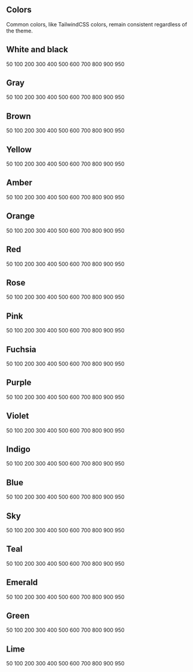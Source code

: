 ## Colors

Common colors, like TailwindCSS colors, remain consistent regardless of the theme.

## White and black

<div class="flex flex-row w-full items-center text-center gap-4 flex-wrap  ">
<Card class="w-20  text-black font-sm h-20 bg-slate-50" >50</Card>
<Card class="w-20  text-black font-sm h-20 bg-slate-100" >100 </Card>
<Card class="w-20  text-black font-sm h-20 bg-slate-200" >200 </Card>
<Card class="w-20  text-black font-sm h-20 bg-slate-300" >300 </Card>
<Card class="w-20  text-white font-sm h-20 bg-slate-400" >400 </Card>
<Card class="w-20  text-white font-sm h-20 bg-slate-500" >500 </Card>
<Card class="w-20  text-white font-sm h-20 bg-slate-600" >600 </Card>
<Card class="w-20  text-white font-sm h-20 bg-slate-700" >700 </Card>
<Card class="w-20  text-white font-sm h-20 bg-slate-800" >800 </Card>
<Card class="w-20  text-white font-sm h-20 bg-slate-900" >900 </Card>
<Card class="w-20  text-white font-sm h-20 bg-slate-950" >950 </Card>
</div>

## Gray

<div class="flex flex-row w-full items-center text-center gap-4 flex-wrap  ">
<Card class="w-20  text-black font-sm h-20 bg-gray-50" >50</Card>
<Card class="w-20  text-black font-sm h-20 bg-gray-100" >100 </Card>
<Card class="w-20  text-black font-sm h-20 bg-gray-200" >200 </Card>
<Card class="w-20  text-black font-sm h-20 bg-gray-300" >300</Card>
<Card class="w-20  text-white font-sm h-20 bg-gray-400" >400 </Card>
<Card class="w-20  text-white font-sm h-20 bg-gray-500" >500 </Card>
<Card class="w-20  text-white font-sm h-20 bg-gray-600" >600 </Card>
<Card class="w-20  text-white font-sm h-20 bg-gray-700" >700 </Card>
<Card class="w-20  text-white font-sm h-20 bg-gray-800" >800 </Card>
<Card class="w-20  text-white font-sm h-20 bg-gray-900" >900 </Card>
<Card class="w-20  text-white font-sm h-20 bg-gray-950" >950 </Card>
</div>

## Brown

<div class="flex flex-row w-full items-center text-center gap-4 flex-wrap  ">
<Card class="w-20  text-black font-sm h-20 bg-stone-50" >50</Card>
<Card class="w-20  text-black font-sm h-20 bg-stone-100" >100 </Card>
<Card class="w-20  text-black font-sm h-20 bg-stone-200" >200 </Card>
<Card class="w-20  text-black font-sm h-20 bg-stone-300" >300 </Card>
<Card class="w-20  text-white font-sm h-20 bg-stone-400" >400 </Card>
<Card class="w-20  text-white font-sm h-20 bg-stone-500" >500 </Card>
<Card class="w-20  text-white font-sm h-20 bg-stone-600" >600 </Card>
<Card class="w-20  text-white font-sm h-20 bg-stone-700" >700 </Card>
<Card class="w-20  text-white font-sm h-20 bg-stone-800" >800 </Card>
<Card class="w-20  text-white font-sm h-20 bg-stone-900" >900 </Card>
<Card class="w-20  text-white font-sm h-20 bg-stone-950" >950 </Card>
</div>

## Yellow

<div class="flex flex-row w-full items-center text-center gap-4 flex-wrap  ">
<Card class="w-20  text-black font-sm h-20 bg-yellow-50" >50</Card>
<Card class="w-20  text-black font-sm h-20 bg-yellow-100" >100 </Card>
<Card class="w-20  text-black font-sm h-20 bg-yellow-200" >200 </Card>
<Card class="w-20  text-black font-sm h-20 bg-yellow-300" >300 </Card>
<Card class="w-20  text-white font-sm h-20 bg-yellow-400" >400 </Card>
<Card class="w-20  text-white font-sm h-20 bg-yellow-500" >500 </Card>
<Card class="w-20  text-white font-sm h-20 bg-yellow-600" >600 </Card>
<Card class="w-20  text-white font-sm h-20 bg-yellow-700" >700 </Card>
<Card class="w-20  text-white font-sm h-20 bg-yellow-800" >800 </Card>
<Card class="w-20  text-white font-sm h-20 bg-yellow-900" >900 </Card>
<Card class="w-20  text-white font-sm h-20 bg-yellow-950" >950 </Card>
</div>

## Amber

<div class="flex flex-row w-full items-center text-center gap-4 flex-wrap  ">
<Card class="w-20  text-black font-sm h-20 bg-amber-50" >50</Card>
<Card class="w-20  text-black font-sm h-20 bg-amber-100" >100 </Card>
<Card class="w-20  text-black font-sm h-20 bg-amber-200" >200 </Card>
<Card class="w-20  text-black font-sm h-20 bg-amber-300" >300 </Card>
<Card class="w-20  text-white font-sm h-20 bg-amber-400" >400 </Card>
<Card class="w-20  text-white font-sm h-20 bg-amber-500" >500 </Card>
<Card class="w-20  text-white font-sm h-20 bg-amber-600" >600 </Card>
<Card class="w-20  text-white font-sm h-20 bg-amber-700" >700 </Card>
<Card class="w-20  text-white font-sm h-20 bg-amber-800" >800 </Card>
<Card class="w-20  text-white font-sm h-20 bg-amber-900" >900 </Card>
<Card class="w-20  text-white font-sm h-20 bg-amber-950" >950 </Card>
</div>

## Orange

<div class="flex flex-row w-full items-center text-center gap-4 flex-wrap  ">
<Card class="w-20  text-black font-sm h-20 bg-orange-50" >50</Card>
<Card class="w-20  text-black font-sm h-20 bg-orange-100" >100 </Card>
<Card class="w-20  text-black font-sm h-20 bg-orange-200" >200 </Card>
<Card class="w-20  text-black font-sm h-20 bg-orange-300" >300 </Card>
<Card class="w-20  text-white font-sm h-20 bg-orange-400" >400 </Card>
<Card class="w-20  text-white font-sm h-20 bg-orange-500" >500 </Card>
<Card class="w-20  text-white font-sm h-20 bg-orange-600" >600 </Card>
<Card class="w-20  text-white font-sm h-20 bg-orange-700" >700 </Card>
<Card class="w-20  text-white font-sm h-20 bg-orange-800" >800 </Card>
<Card class="w-20  text-white font-sm h-20 bg-orange-900" >900 </Card>
<Card class="w-20  text-white font-sm h-20 bg-orange-950" >950 </Card>
</div>

## Red

<div class="flex flex-row w-full items-center text-center gap-4 flex-wrap  ">
<Card class="w-20  text-black font-sm h-20 bg-red-50" >50</Card>
<Card class="w-20  text-black font-sm h-20 bg-red-100" >100 </Card>
<Card class="w-20  text-black font-sm h-20 bg-red-200" >200 </Card>
<Card class="w-20  text-black font-sm h-20 bg-red-300" >300 </Card>
<Card class="w-20  text-white font-sm h-20 bg-red-400" >400 </Card>
<Card class="w-20  text-white font-sm h-20 bg-red-500" >500 </Card>
<Card class="w-20  text-white font-sm h-20 bg-red-600" >600 </Card>
<Card class="w-20  text-white font-sm h-20 bg-red-700" >700 </Card>
<Card class="w-20  text-white font-sm h-20 bg-red-800" >800 </Card>
<Card class="w-20  text-white font-sm h-20 bg-red-900" >900 </Card>
<Card class="w-20  text-white font-sm h-20 bg-red-950" >950 </Card>
</div>

## Rose

<div class="flex flex-row w-full items-center text-center gap-4 flex-wrap  ">
<Card class="w-20  text-black font-sm h-20 bg-rose-50" >50</Card>
<Card class="w-20  text-black font-sm h-20 bg-rose-100" >100 </Card>
<Card class="w-20  text-black font-sm h-20 bg-rose-200" >200 </Card>
<Card class="w-20  text-black font-sm h-20 bg-rose-300" >300 </Card>
<Card class="w-20  text-white font-sm h-20 bg-rose-400" >400 </Card>
<Card class="w-20  text-white font-sm h-20 bg-rose-500" >500 </Card>
<Card class="w-20  text-white font-sm h-20 bg-rose-600" >600 </Card>
<Card class="w-20  text-white font-sm h-20 bg-rose-700" >700 </Card>
<Card class="w-20  text-white font-sm h-20 bg-rose-800" >800 </Card>
<Card class="w-20  text-white font-sm h-20 bg-rose-900" >900 </Card>
<Card class="w-20  text-white font-sm h-20 bg-rose-950" >950 </Card>
</div>

## Pink

<div class="flex flex-row w-full items-center text-center gap-4 flex-wrap  ">
<Card class="w-20  text-black font-sm h-20 bg-pink-50" >50</Card>
<Card class="w-20  text-black font-sm h-20 bg-pink-100" >100 </Card>
<Card class="w-20  text-black font-sm h-20 bg-pink-200" >200 </Card>
<Card class="w-20  text-black font-sm h-20 bg-pink-300" >300 </Card>
<Card class="w-20  text-white font-sm h-20 bg-pink-400" >400 </Card>
<Card class="w-20  text-white font-sm h-20 bg-pink-500" >500 </Card>
<Card class="w-20  text-white font-sm h-20 bg-pink-600" >600 </Card>
<Card class="w-20  text-white font-sm h-20 bg-pink-700" >700 </Card>
<Card class="w-20  text-white font-sm h-20 bg-pink-800" >800 </Card>
<Card class="w-20  text-white font-sm h-20 bg-pink-900" >900 </Card>
<Card class="w-20  text-white font-sm h-20 bg-pink-950" >950 </Card>
</div>

## Fuchsia

<div class="flex flex-row w-full items-center text-center gap-4 flex-wrap  ">
<Card class="w-20  text-black font-sm h-20 bg-fuchsia-50" >50</Card>
<Card class="w-20  text-black font-sm h-20 bg-fuchsia-100" >100 </Card>
<Card class="w-20  text-black font-sm h-20 bg-fuchsia-200" >200 </Card>
<Card class="w-20  text-black font-sm h-20 bg-fuchsia-300" >300 </Card>
<Card class="w-20  text-white font-sm h-20 bg-fuchsia-400" >400 </Card>
<Card class="w-20  text-white font-sm h-20 bg-fuchsia-500" >500 </Card>
<Card class="w-20  text-white font-sm h-20 bg-fuchsia-600" >600 </Card>
<Card class="w-20  text-white font-sm h-20 bg-fuchsia-700" >700 </Card>
<Card class="w-20  text-white font-sm h-20 bg-fuchsia-800" >800 </Card>
<Card class="w-20  text-white font-sm h-20 bg-fuchsia-900" >900 </Card>
<Card class="w-20  text-white font-sm h-20 bg-fuchsia-950" >950 </Card>
</div>

## Purple

<div class="flex flex-row w-full items-center text-center gap-4 flex-wrap  ">
<Card class="w-20  text-black font-sm h-20 bg-purple-50" >50</Card>
<Card class="w-20  text-black font-sm h-20 bg-purple-100" >100 </Card>
<Card class="w-20  text-black font-sm h-20 bg-purple-200" >200 </Card>
<Card class="w-20  text-black font-sm h-20 bg-purple-300" >300 </Card>
<Card class="w-20  text-white font-sm h-20 bg-purple-400" >400 </Card>
<Card class="w-20  text-white font-sm h-20 bg-purple-500" >500 </Card>
<Card class="w-20  text-white font-sm h-20 bg-purple-600" >600 </Card>
<Card class="w-20  text-white font-sm h-20 bg-purple-700" >700 </Card>
<Card class="w-20  text-white font-sm h-20 bg-purple-800" >800 </Card>
<Card class="w-20  text-white font-sm h-20 bg-purple-900" >900 </Card>
<Card class="w-20  text-white font-sm h-20 bg-purple-950" >950 </Card>
</div>

## Violet

<div class="flex flex-row w-full items-center text-center gap-4 flex-wrap  ">
<Card class="w-20  text-black font-sm h-20 bg-violet-50" >50</Card>
<Card class="w-20  text-black font-sm h-20 bg-violet-100" >100 </Card>
<Card class="w-20  text-black font-sm h-20 bg-violet-200" >200 </Card>
<Card class="w-20  text-black font-sm h-20 bg-violet-300" >300 </Card>
<Card class="w-20  text-white font-sm h-20 bg-violet-400" >400 </Card>
<Card class="w-20  text-white font-sm h-20 bg-violet-500" >500 </Card>
<Card class="w-20  text-white font-sm h-20 bg-violet-600" >600 </Card>
<Card class="w-20  text-white font-sm h-20 bg-violet-700" >700 </Card>
<Card class="w-20  text-white font-sm h-20 bg-violet-800" >800 </Card>
<Card class="w-20  text-white font-sm h-20 bg-violet-900" >900 </Card>
<Card class="w-20  text-white font-sm h-20 bg-violet-950" >950 </Card>
</div>

## Indigo

<div class="flex flex-row w-full items-center text-center gap-4 flex-wrap  ">
<Card class="w-20  text-black font-sm h-20 bg-indigo-50" >50</Card>
<Card class="w-20  text-black font-sm h-20 bg-indigo-100" >100 </Card>
<Card class="w-20  text-black font-sm h-20 bg-indigo-200" >200 </Card>
<Card class="w-20  text-black font-sm h-20 bg-indigo-300" >300 </Card>
<Card class="w-20  text-white font-sm h-20 bg-indigo-400" >400 </Card>
<Card class="w-20  text-white font-sm h-20 bg-indigo-500" >500 </Card>
<Card class="w-20  text-white font-sm h-20 bg-indigo-600" >600 </Card>
<Card class="w-20  text-white font-sm h-20 bg-indigo-700" >700 </Card>
<Card class="w-20  text-white font-sm h-20 bg-indigo-800" >800 </Card>
<Card class="w-20  text-white font-sm h-20 bg-indigo-900" >900 </Card>
<Card class="w-20  text-white font-sm h-20 bg-indigo-950" >950 </Card>
</div>

## Blue

<div class="flex flex-row w-full items-center text-center gap-4 flex-wrap  ">
<Card class="w-20  text-black font-sm h-20 bg-blue-50" >50</Card>
<Card class="w-20  text-black font-sm h-20 bg-blue-100" >100 </Card>
<Card class="w-20  text-black font-sm h-20 bg-blue-200" >200 </Card>
<Card class="w-20  text-black font-sm h-20 bg-blue-300" >300 </Card>
<Card class="w-20  text-white font-sm h-20 bg-blue-400" >400 </Card>
<Card class="w-20  text-white font-sm h-20 bg-blue-500" >500 </Card>
<Card class="w-20  text-white font-sm h-20 bg-blue-600" >600 </Card>
<Card class="w-20  text-white font-sm h-20 bg-blue-700" >700 </Card>
<Card class="w-20  text-white font-sm h-20 bg-blue-800" >800 </Card>
<Card class="w-20  text-white font-sm h-20 bg-blue-900" >900 </Card>
<Card class="w-20  text-white font-sm h-20 bg-blue-950" >950 </Card>
</div>

## Sky

<div class="flex flex-row w-full items-center text-center gap-4 flex-wrap  ">
<Card class="w-20  text-black font-sm h-20 bg-sky-50" >50</Card>
<Card class="w-20  text-black font-sm h-20 bg-sky-100" >100 </Card>
<Card class="w-20  text-black font-sm h-20 bg-sky-200" >200 </Card>
<Card class="w-20  text-black font-sm h-20 bg-sky-300" >300 </Card>
<Card class="w-20  text-white font-sm h-20 bg-sky-400" >400 </Card>
<Card class="w-20  text-white font-sm h-20 bg-sky-500" >500 </Card>
<Card class="w-20  text-white font-sm h-20 bg-sky-600" >600 </Card>
<Card class="w-20  text-white font-sm h-20 bg-sky-700" >700 </Card>
<Card class="w-20  text-white font-sm h-20 bg-sky-800" >800 </Card>
<Card class="w-20  text-white font-sm h-20 bg-sky-900" >900 </Card>
<Card class="w-20  text-white font-sm h-20 bg-sky-950" >950 </Card>
</div>

## Teal

<div class="flex flex-row w-full items-center text-center gap-4 flex-wrap  ">
<Card class="w-20  text-black font-sm h-20 bg-teal-50" >50</Card>
<Card class="w-20  text-black font-sm h-20 bg-teal-100" >100 </Card>
<Card class="w-20  text-black font-sm h-20 bg-teal-200" >200 </Card>
<Card class="w-20  text-black font-sm h-20 bg-teal-300" >300 </Card>
<Card class="w-20  text-white font-sm h-20 bg-teal-400" >400 </Card>
<Card class="w-20  text-white font-sm h-20 bg-teal-500" >500 </Card>
<Card class="w-20  text-white font-sm h-20 bg-teal-600" >600 </Card>
<Card class="w-20  text-white font-sm h-20 bg-teal-700" >700 </Card>
<Card class="w-20  text-white font-sm h-20 bg-teal-800" >800 </Card>
<Card class="w-20  text-white font-sm h-20 bg-teal-900" >900 </Card>
<Card class="w-20  text-white font-sm h-20 bg-teal-950" >950 </Card>
</div>

## Emerald

<div class="flex flex-row w-full items-center text-center gap-4 flex-wrap  ">
<Card class="w-20  text-black font-sm h-20 bg-emerald-50" >50</Card>
<Card class="w-20  text-black font-sm h-20 bg-emerald-100" >100 </Card>
<Card class="w-20  text-black font-sm h-20 bg-emerald-200" >200 </Card>
<Card class="w-20  text-black font-sm h-20 bg-emerald-300" >300 </Card>
<Card class="w-20  text-white font-sm h-20 bg-emerald-400" >400 </Card>
<Card class="w-20  text-white font-sm h-20 bg-emerald-500" >500 </Card>
<Card class="w-20  text-white font-sm h-20 bg-emerald-600" >600 </Card>
<Card class="w-20  text-white font-sm h-20 bg-emerald-700" >700 </Card>
<Card class="w-20  text-white font-sm h-20 bg-emerald-800" >800 </Card>
<Card class="w-20  text-white font-sm h-20 bg-emerald-900" >900 </Card>
<Card class="w-20  text-white font-sm h-20 bg-emerald-950" >950 </Card>
</div>

## Green

<div class="flex flex-row w-full items-center text-center gap-4 flex-wrap  ">
<Card class="w-20  text-black font-sm h-20 bg-green-50" >50</Card>
<Card class="w-20  text-black font-sm h-20 bg-green-100" >100 </Card>
<Card class="w-20  text-black font-sm h-20 bg-green-200" >200 </Card>
<Card class="w-20  text-black font-sm h-20 bg-green-300" >300 </Card>
<Card class="w-20  text-white font-sm h-20 bg-green-400" >400 </Card>
<Card class="w-20  text-white font-sm h-20 bg-green-500" >500 </Card>
<Card class="w-20  text-white font-sm h-20 bg-green-600" >600 </Card>
<Card class="w-20  text-white font-sm h-20 bg-green-700" >700 </Card>
<Card class="w-20  text-white font-sm h-20 bg-green-800" >800 </Card>
<Card class="w-20  text-white font-sm h-20 bg-green-900" >900 </Card>
<Card class="w-20  text-white font-sm h-20 bg-green-950" >950 </Card>
</div>

## Lime

<div class="flex flex-row w-full items-center text-center gap-4 flex-wrap  ">
<Card class="w-20  text-black font-sm h-20 bg-lime-50" >50</Card>
<Card class="w-20  text-black font-sm h-20 bg-lime-100" >100 </Card>
<Card class="w-20  text-black font-sm h-20 bg-lime-200" >200 </Card>
<Card class="w-20  text-black font-sm h-20 bg-lime-300" >300 </Card>
<Card class="w-20  text-white font-sm h-20 bg-lime-400" >400 </Card>
<Card class="w-20  text-white font-sm h-20 bg-lime-500" >500 </Card>
<Card class="w-20  text-white font-sm h-20 bg-lime-600" >600 </Card>
<Card class="w-20  text-white font-sm h-20 bg-lime-700" >700 </Card>
<Card class="w-20  text-white font-sm h-20 bg-lime-800" >800 </Card>
<Card class="w-20  text-white font-sm h-20 bg-lime-900" >900 </Card>
<Card class="w-20  text-white font-sm h-20 bg-lime-950" >950 </Card>
</div>
